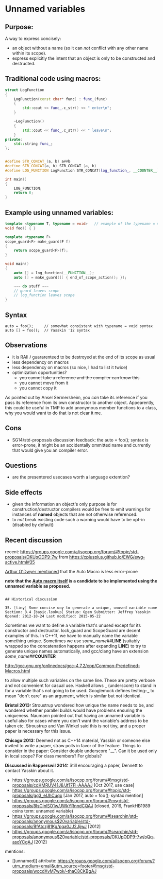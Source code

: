 # Unnamed variables

## Purpose: 
A way to express concisely:
- an object without a name (so it can *not* conflict with any other name within its scope).
- express explicitly the intent that an object is only to be constructed and destructed.

## Traditional code using macros:

```cpp
struct LogFunction
{
    LogFunction(const char* func) : func_(func)
    {
        std::cout << func_.c_str() << " enter\n";
    }

    ~LogFunction()
    {
        std::cout << func_.c_str() << " leave\n";
    }
private:
    std::string func_;
};


#define STR_CONCAT_(a, b) a##b
#define STR_CONCAT(a, b) STR_CONCAT_(a, b)
#define LOG_FUNCTION LogFunction STR_CONCAT(log_function_, __COUNTER__) (__FUNCTION__)

int main()
{
    LOG_FUNCTION;
    return 0;
}
```

## Example using unnamed variables:

```cpp
template <typename T, typename = void>   // example of the typename = void syntax
void foo() { }

template <typename F>
scope_guard<F> make_guard(F f)
{
    return scope_guard<F>(f);
}

void main()
{
    auto [] = log_function(__FUNCTION__);
    auto [] = make_guard([] { end_of_scope_action(); }); 

    ~~~ do stuff ~~~
    // guard leaves scope 
    // log_function leaves scope
}
```

## Syntax
```
auto = foo();     // somewhat consistent with typename = void syntax
auto [] = foo();  // Yasskin '12 syntax
```

## Observations
- it is RAII / guararenteed to be destroyed at the end of its scope as usual
- less dependency on macros
- less dependency on macros (so nice, I had to list it twice)
- optimization opportunities?
  - ~~you cannot take a reference and the compiler can know this~~
  - you cannot move from it
  - you cannot copy it
  
As pointed out by Ansel Sermersheim, you _can_ take its reference if you pass its reference from its own constructor to another object.
Appearently, this could be useful in TMP to add anonymous member functions to a class, why you would want to do that is not clear it me.

## Cons
- SG14/std-proposals discussion feedback: the auto = foo(); syntax is error-prone, it might be an accidentally ommitted name and currently that would give you an compiler error.

## Questions
- are the presentered usecases worth a language extention?

## Side effects

- given the information an object's only purpose is for construction/destructor compilers would be free to emit warnings for instances of **named** objects that are not otherwise referenced.
- to *not* break existing code such a warning would have to be opt-in (disabled by default)

## Recent discussion 
recent: https://groups.google.com/a/isocpp.org/forum/#!topic/std-proposals/OKUpODP9-7w
from https://cplusplus.github.io/EWG/ewg-active.html#35 

[Arthur O'Dwyer mentioned](https://groups.google.com/a/isocpp.org/d/msg/std-proposals/OKUpODP9-7w/aEQhdSWLAgAJ) that the Auto Macro is less error-prone

**note that the [Auto macro itself](https://github.com/janwilmans/janwilmans.github.io/edit/master/auto.h) is a candidate to be implemented using the unnamed variable as proposed.**
```

## Historical discussion 

35. [tiny] Some concise way to generate a unique, unused variable name
Section: 3.4 [basic.lookup] Status: Open Submitter: Jeffrey Yasskin Opened: 2012-10-24 Last modified: 2015-05-22
```

Sometimes we want to define a variable that's unused except for its constructor and destructor. lock_guard<mutex> and ScopeGuard are decent examples of this. In C++11, we have to manually name the variable something unique. Sometimes we use _some_name_##__LINE__ (suitably wrapped so the concatenation happens after expanding __LINE__) to try to generate unique names automatically, and gcc/clang have an extension _some_name_##__COUNTER__

http://gcc.gnu.org/onlinedocs/gcc-4.7.2/cpp/Common-Predefined-Macros.html

to allow multiple such variables on the same line. These are pretty verbose and not convenient for casual use. Haskell allows _ (underscore) to stand in for a variable that's not going to be used. Googlemock defines testing::_ to mean "don't care" as an argument, which is similar but not identical.

**Bristol 2013:** Stroustrup wondered how unique the name needs to be, and wondered whether parallel builds would have problems ensuring the uniqueness. Naumann pointed out that having an unnamed variable is useful also for cases where you don't want the variable's address to be taken etc. Stroustrup and Van Winkel said this is not tiny, and a proper paper is necessary for this issue.

**Chicago 2013:** Deemed not as C++14 material, Yasskin or someone else invited to write a paper, straw polls in favor of the feature. Things to consider in the paper: Consider double underscore "__". Can it be used only in local scope? For class members? For globals?

**Discussed in Rapperswil 2014:** Still encouraging a paper, Dennett to contact Yasskin about it.

- https://groups.google.com/a/isocpp.org/forum/#!msg/std-proposals/cdKMRUV41J8/Jf17FI-AAAAJ [Oct 2017, use case]
- https://groups.google.com/a/isocpp.org/forum/#!topic/std-proposals/gg3_eUhCuqo [Jan 2017, auto = foo(); syntax mention]
- https://groups.google.com/a/isocpp.org/forum/#!msg/std-proposals/8lsCinlSO1w/JWkYRnndCQAJ [closed, 2016, FrankHB1989 coins term: unnamed variable)
- https://groups.google.com/a/isocpp.org/forum/#!searchin/std-proposals/anonymous$20variable/std-proposals/BfAtczj81Kg/pga0JJ2JijwJ [2012]
- https://groups.google.com/a/isocpp.org/forum/#!searchin/std-proposals/anonymous$20variable/std-proposals/OKUpODP9-7w/oQq-asoYCgAJ [2012]

mentions:
- [[unnamed]] attribute: https://groups.google.com/a/isocpp.org/forum/?utm_medium=email&utm_source=footer#!msg/std-proposals/wocdXvM7wok/-thaC8CKBgAJ
